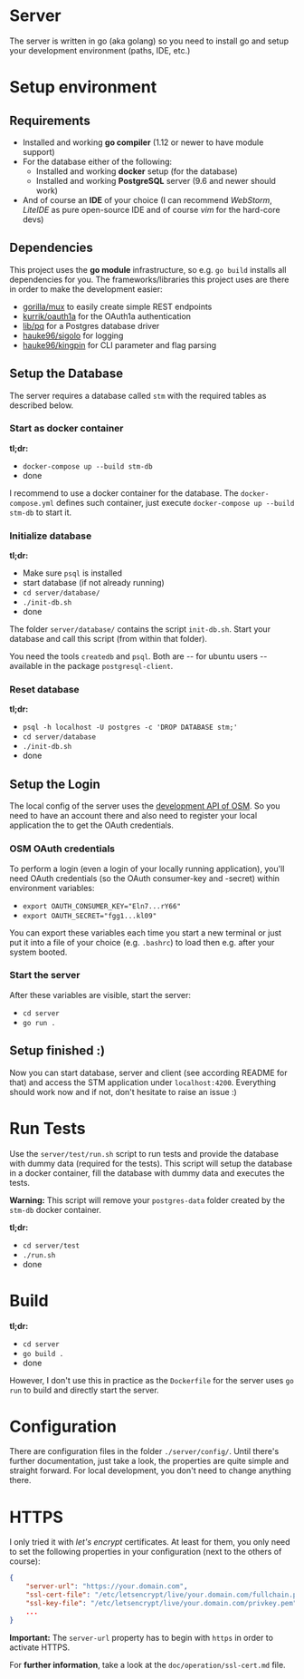 # Server

The server is written in go (aka golang) so you need to install go and setup your development environment (paths, IDE, etc.)

# Setup environment

## Requirements

* Installed and working **go compiler** (1.12 or newer to have module support)
* For the database either of the following: 
    * Installed and working **docker** setup (for the database)
    * Installed and working **PostgreSQL** server (9.6 and newer should work)
* And of course an **IDE** of your choice (I can recommend *WebStorm*, *LiteIDE* as pure open-source IDE and of course *vim* for the hard-core devs)

## Dependencies

This project uses the **go module** infrastructure, so e.g. `go build` installs all dependencies for you.
The frameworks/libraries this project uses are there in order to make the development easier:

* [gorilla/mux](https://github.com/gorilla/mux) to easily create simple REST endpoints
* [kurrik/oauth1a](https://github.com/kurrik/oauth1a) for the OAuth1a authentication
* [lib/pq](https://github.com/lib/pq) for a Postgres database driver
* [hauke96/sigolo](https://github.com/hauke96/sigolo) for logging
* [hauke96/kingpin](https://github.com/hauke96/kingpin) for CLI parameter and flag parsing

## Setup the Database

The server requires a database called `stm` with the required tables as described below.

### Start as docker container

**tl;dr:**
* `docker-compose up --build stm-db`
* done

I recommend to use a docker container for the database.
The `docker-compose.yml` defines such container, just execute `docker-compose up --build stm-db` to start it.

### Initialize database 

**tl;dr:**
* Make sure `psql` is installed
* start database (if not already running)
* `cd server/database/`
* `./init-db.sh`
* done

The folder `server/database/` contains the script `init-db.sh`.
Start your database and call this script (from within that folder).

You need the tools `createdb` and `psql`. Both are -- for ubuntu users -- available in the package `postgresql-client`.

### Reset database

**tl;dr:**
* `psql -h localhost -U postgres -c 'DROP DATABASE stm;'`
* `cd server/database`
* `./init-db.sh`
* done

## Setup the Login

The local config of the server uses the [development API of OSM](https://master.apis.dev.openstreetmap.org).
So you need to have an account there and also need to register your local application the to get the OAuth credentials. 

### OSM OAuth credentials

To perform a login (even a login of your locally running application), you'll need OAuth credentials (so the OAuth consumer-key and -secret) within environment variables:

* `export OAUTH_CONSUMER_KEY="Eln7...rY66"`
* `export OAUTH_SECRET="fgg1...kl09"`

You can export these variables each time you start a new terminal or just put it into a file of your choice (e.g. `.bashrc`) to load then e.g. after your system booted.

### Start the server

After these variables are visible, start the server:

* `cd server`
* `go run .`

## Setup finished :)

Now you can start database, server and client (see according README for that) and access the STM application under `localhost:4200`.
Everything should work now and if not, don't hesitate to raise an issue :)

# Run Tests

Use the `server/test/run.sh` script to run tests and provide the database with dummy data (required for the tests).
This script will setup the database in a docker container, fill the database with dummy data and executes the tests.

**Warning:**
This script will remove your `postgres-data` folder created by the `stm-db` docker container.

**tl;dr:**
* `cd server/test`
* `./run.sh`
* done

# Build

**tl;dr:**
* `cd server`
* `go build .`
* done

However, I don't use this in practice as the `Dockerfile` for the server uses `go run` to build and directly start the server.

# Configuration

There are configuration files in the folder `./server/config/`.
Until there's further documentation, just take a look, the properties are quite simple and straight forward.
For local development, you don't need to change anything there.

# HTTPS

I only tried it with *let's encrypt* certificates.
At least for them, you only need to set the following properties in your configuration (next to the others of course):

```json
{
	"server-url": "https://your.domain.com",
	"ssl-cert-file": "/etc/letsencrypt/live/your.domain.com/fullchain.pem",
	"ssl-key-file": "/etc/letsencrypt/live/your.domain.com/privkey.pem",
	...
}
```

**Important:** The `server-url` property has to begin with `https` in order to activate HTTPS.

For **further information**, take a look at the `doc/operation/ssl-cert.md` file.
